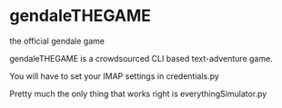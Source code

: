 gendaleTHEGAME
==============

the official gendale game

gendaleTHEGAME is a crowdsourced CLI based text-adventure game. 

You will have to set your IMAP settings in credentials.py

Pretty much the only thing that works right is everythingSimulator.py
